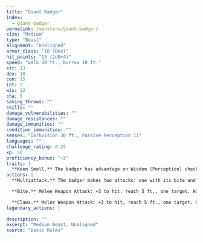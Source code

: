 ```yaml
---
title: "Giant Badger"
index:
  - giant-badger
permalink: /monsters/giant-badger/
size: "Medium"
type: "Beast"
alignment: "Unaligned"
armor_class: "10 (Dex)"
hit_points: "13 (2d8+4)"
speed: "walk 30 ft., burrow 10 ft."
str: 13
dex: 10
con: 15
int: 2
wis: 12
cha: 5
saving_throws: ""
skills: ""
damage_vulnerabilities: ""
damage_resistances: ""
damage_immunities: ""
condition_immunities: ""
senses: "Darkvision 30 ft., Passive Perception 11"
languages: ""
challenge_rating: 0.25
xp: 50
proficiency_bonus: "+2"
traits: |
  **Keen Smell.** The badger has advantage on Wisdom (Perception) checks that rely on smell.
actions: |
  **Multiattack.** The badger makes two attacks: one with its bite and one with its claws.

  **Bite.** Melee Weapon Attack: +3 to hit, reach 5 ft., one target. Hit: 4 (1d6 + 1) piercing damage.

  **Claws.** Melee Weapon Attack: +3 to hit, reach 5 ft., one target. Hit: 6 (2d4 + 1) slashing damage.  
legendary_actions: |
  
description: ""
excerpt: "Medium Beast, Unaligned"
source: "Basic Rules"
---
```

